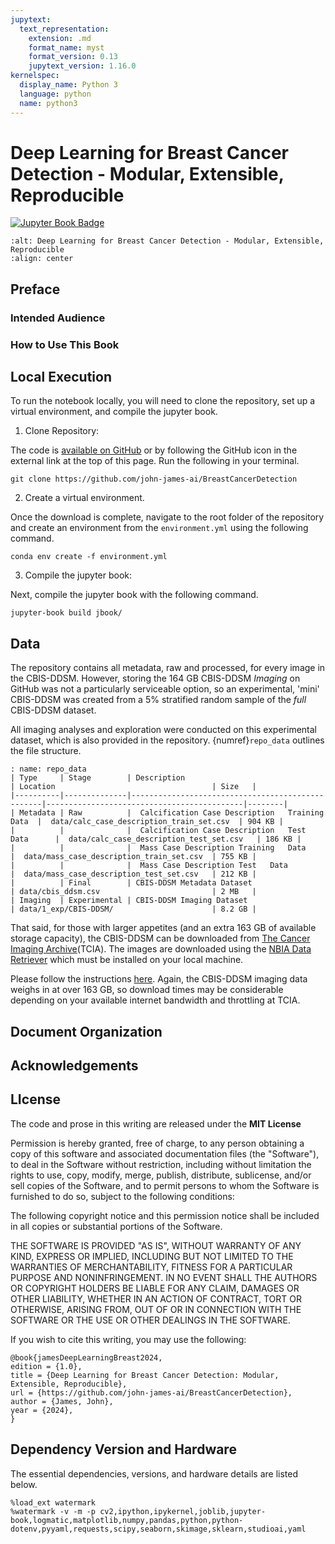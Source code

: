 ```yaml
---
jupytext:
  text_representation:
    extension: .md
    format_name: myst
    format_version: 0.13
    jupytext_version: 1.16.0
kernelspec:
  display_name: Python 3
  language: python
  name: python3
---
```

# Deep Learning for Breast Cancer Detection - Modular, Extensible, Reproducible

[![Jupyter Book Badge](https://jupyterbook.org/badge.svg)](https://github.com/john-james-ai/BreastCancerDetection)

```{image}
:alt: Deep Learning for Breast Cancer Detection - Modular, Extensible, Reproducible
:align: center
```

## Preface

### Intended Audience

### How to Use This Book

## Local Execution

To run the notebook locally, you will need to clone the repository, set up a virtual environment, and compile the jupyter book.

1. Clone Repository:

The code is [available on GitHub](https://github.com/john-james-ai/BreastCancerDetection) or by following the GitHub icon in the external link at the top of this page. Run the following in your terminal.

```{note}
git clone https://github.com/john-james-ai/BreastCancerDetection
```

2. Create a virtual environment.

Once the download is complete, navigate to the root folder of the repository and create an environment from the `environment.yml` using the following command.

```{note}
conda env create -f environment.yml
```

3. Compile the jupyter book:

Next, compile the jupyter book with the following command.

```{note}
jupyter-book build jbook/
```

## Data

The repository contains all metadata, raw and processed, for every image in the CBIS-DDSM. However, storing the 164 GB CBIS-DDSM *Imaging*  on GitHub was not a particularly serviceable option, so an experimental, 'mini' CBIS-DDSM was created from a 5% stratified random sample of the *full* CBIS-DDSM dataset.

All imaging analyses and exploration were conducted on this experimental dataset, which is also provided in the repository. {numref}`repo_data` outlines the file structure.

```{table}
: name: repo_data
| Type     | Stage        | Description                                      | Location                                   | Size   |
|----------|--------------|--------------------------------------------------|--------------------------------------------|--------|
| Metadata | Raw          |  Calcification Case Description   Training Data  |  data/calc_case_description_train_set.csv  | 904 KB |
|          |              |  Calcification Case Description   Test Data      |  data/calc_case_description_test_set.csv   | 186 KB |
|          |              |  Mass Case Description Training   Data           |  data/mass_case_description_train_set.csv  | 755 KB |
|          |              |  Mass Case Description Test   Data               |  data/mass_case_description_test_set.csv   | 212 KB |
|          | Final        | CBIS-DDSM Metadata Dataset                       | data/cbis_ddsm.csv                         | 2 MB   |
| Imaging  | Experimental | CBIS-DDSM Imaging Dataset                        | data/1_exp/CBIS-DDSM/                      | 8.2 GB |
```

That said, for those with larger appetites (and an extra 163 GB of available storage capacity), the CBIS-DDSM can be downloaded from [The Cancer Imaging Archive](https://www.cancerimagingarchive.net/collection/cbis-ddsm/)(TCIA).  The images are downloaded using the [NBIA Data Retriever](https://wiki.cancerimagingarchive.net/display/NBIA/NBIA+Data+Retriever+Command-Line+Interface+Guide) which must be installed on your local machine.

Please follow the instructions [here](https://wiki.cancerimagingarchive.net/display/NBIA/Downloading+TCIA+Images). Again, the CBIS-DDSM imaging data weighs in at over 163 GB, so download times may be considerable depending on your available internet bandwidth and throttling at TCIA.

## Document Organization

## Acknowledgements

## LIcense

The code and prose in this writing are released under the **MIT License**

Permission is hereby granted, free of charge, to any person obtaining a copy of this software and associated documentation files (the "Software"), to deal in the Software without restriction, including without limitation the rights to use, copy, modify, merge, publish, distribute, sublicense, and/or sell copies of the Software, and to permit persons to whom the Software is furnished to do so, subject to the following conditions:

The following copyright notice and this permission notice shall be included in all copies or substantial portions of the Software.

THE SOFTWARE IS PROVIDED "AS IS", WITHOUT WARRANTY OF ANY KIND, EXPRESS OR IMPLIED, INCLUDING BUT NOT LIMITED TO THE WARRANTIES OF MERCHANTABILITY, FITNESS FOR A PARTICULAR PURPOSE AND NONINFRINGEMENT. IN NO EVENT SHALL THE AUTHORS OR COPYRIGHT HOLDERS BE LIABLE FOR ANY CLAIM, DAMAGES OR OTHER LIABILITY, WHETHER IN AN ACTION OF CONTRACT, TORT OR OTHERWISE, ARISING FROM, OUT OF OR IN CONNECTION WITH THE SOFTWARE OR THE USE OR OTHER
DEALINGS IN THE SOFTWARE.

If you wish to cite this writing, you may use the following:

```{note}
@book{jamesDeepLearningBreast2024,
edition = {1.0},
title = {Deep Learning for Breast Cancer Detection: Modular, Extensible, Reproducible},
url = {https://github.com/john-james-ai/BreastCancerDetection},
author = {James, John},
year = {2024},
}
```

## Dependency Version and Hardware

The essential dependencies, versions, and hardware details are listed below.

```{code-cell}
%load_ext watermark
%watermark -v -m -p cv2,ipython,ipykernel,joblib,jupyter-book,logmatic,matplotlib,numpy,pandas,python,python-dotenv,pyyaml,requests,scipy,seaborn,skimage,sklearn,studioai,yaml
```
